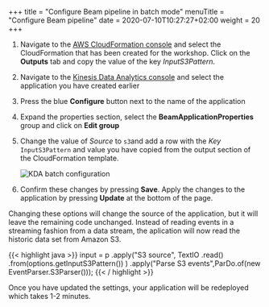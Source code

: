 +++
title = "Configure Beam pipeline in batch mode"
menuTitle = "Configure Beam pipeline"
date = 2020-07-10T10:27:27+02:00
weight = 20
+++


1. Navigate to the [AWS CloudFormation console](https://console.aws.amazon.com/cloudformation) and select the CloudFormation that has been created for the workshop. Click on the **Outputs** tab and copy the value of the key *InputS3Pattern*. 

1. Navigate to the [Kinesis Data Analytics console](https://console.aws.amazon.com/kinesisanalytics/home#/applications/dashboard) and select the application you have created earlier

1. Press the blue **Configure** button next to the name of the application

1. Expand the properties section, select the **BeamApplicationProperties** group and click on **Edit group**

1. Change the value of *Source* to `s3`and add a row with the *Key* `InputS3Pattern` and value you have copied from the output section of the CloudFormation template.

	![KDA batch configuration](/images/beam-on-kda/kda-update-config-batch.png)

1. Confirm these changes by pressing **Save**. Apply the changes to the application by pressing **Update** at the bottom of the page.

Changing these options will change the source of the application, but it will leave the remaining code unchanged. Instead of reading events in a streaming fashion from a data stream, the aplication will now read the historic data set from Amazon S3.

{{< highlight java >}}
	input = p
		.apply("S3 source", TextIO
			.read()
			.from(options.getInputS3Pattern())
		)
		.apply("Parse S3 events",ParDo.of(new EventParser.S3Parser()));
{{< / highlight >}}

Once you have updated the settings, your application will be redeployed which takes 1-2 minutes.